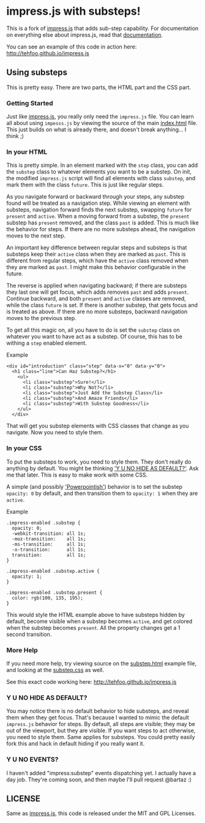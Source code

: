 impress.js with substeps!
============

This is a fork of [impress.js][1] that adds sub-step capability.  For documentation on everything else about impress.js, read that [documentation][1].

You can see an example of this code in action here: http://tehfoo.github.io/impress.js

## Using substeps
This is pretty easy.  There are two parts, the HTML part and the CSS part.

### Getting Started
Just like [impress.js][1], you really only need the `impress.js` file.  You can learn all about using `impesss.js` by viewing the source of the main [index.html](https://github.com/tehfoo/impress.js/blob/master/index.html) file.  This just builds on what is already there, and doesn't break anything... I think ;)

### In your HTML
This is pretty simple. In an element marked with the `step` class, you can add the `substep` class to whatever elements you want to be a substep.  On init, the  modified `impress.js` script will find all elements with class `substep`, and mark them with the class `future`.  This is just like regular steps.  

As you navigate forward or backward through your steps, any substep found will be treated as a navigation step.  While viewing an element with substeps, navigation forward finds the next substep,  swapping `future` for `present` and `active`.  When a moving forward from a substep, the `present` substep has `present` removed, and the class `past` is added.  This is much like the behavior for steps.  If there are no more substeps ahead, the navigation moves to the next step.

An important key difference between regular steps and substeps is that substeps keep their `active` class when they are marked as `past`.  This is different from regular steps, which have the `active` class removed when they are marked as `past`.  I might make this behavior configurable in the future. 

The reverse is applied when navigating backward; if there are substeps they last one will get focus, which adds removes `past` and adds `present`.  Continue backward, and both `present` and `active` classes are removed, while the class `future` is set.  If there is another substep, that gets focus and is treated as above.  If there are no more substeps, backward navigation moves to the previous step.

To get all this magic on, all you have to do is set the `substep` class on whatever you want to have act as a substep.  Of course, this has to be withing a `step` enabled element.

Example

    <div id="introduction" class="step" data-x="0" data-y="0">
      <h1 class="line">Can Haz Substep?</h1>
        <ul>
          <li class="substep">Sure!</li>
          <li class="substep">Why Not?</li>
          <li class="substep">Just Add the Substep Class</li>
          <li class="substep">And Amaze Friends</li>
          <li class="substep">With Substep Goodness</li>
        </ul>
      </div>

That will get you substep elements with CSS classes that change as you navigate.  Now you need to style them.

### In your CSS
To put the substeps to work, you need to style them.  They don't really do anything by default. You might be thinking ['Y U NO HIDE AS DEFAULT?'](#y-u-no-hide-as-default). Ask me that later. This is easy to make work with some CSS. 

A simple (and possibly ['Powerpointish'](https://github.com/bartaz/impress.js/issues/81#issuecomment-3700541)) behavior is to set the substep `opacity: 0` by default, and then transition them to `opacity: 1` when they are `active`.

Example

    .impress-enabled .substep {
      opacity: 0;
      -webkit-transition: all 1s;
      -moz-transition:    all 1s;
      -ms-transition:     all 1s;
      -o-transition:      all 1s;
      transition:         all 1s;  
    }

    .impress-enabled .substep.active {
      opacity: 1;
    }

    .impress-enabled .substep.present { 
      color: rgb(100, 135, 195);
    }

This would style the HTML example above to have substeps hidden by default, become visible when a substep becomes `active`, and get colored when the substep becomes `present`.  All the property changes get a 1 second transition.

### More Help
If you need more help, try viewing source on the [substep.html](https://github.com/tehfoo/impress.js/blob/master/substep.html) example file, and looking at the [substep.css](https://github.com/tehfoo/impress.js/blob/master/css/substep.css) as well.

See this exact code working here: http://tehfoo.github.io/impress.js

### Y U NO HIDE AS DEFAULT?
You may notice there is no default behavior to hide substeps, and reveal them when they get focus.  That's because I wanted to mimic the default `impress.js` behavior for steps.  By default, all steps are visible; they may be out of the viewport, but they are visible.  If you want steps to act otherwise, you need to style them.  Same applies for substeps.  You could pretty easily fork this and hack in default hiding if you really want it. 

### Y U NO EVENTS?
I haven't added "impress:substep" events dispatching yet.  I actually have a day job.  They're coming soon, and then maybe I'll pull request @bartaz :)


LICENSE
---------

Same as [impress.js][1], this code is released under the MIT and GPL Licenses.


[1]: https://github.com/bartaz/impress.js
